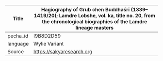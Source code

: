 |Title | Hagiography of Grub chen Buddhaśrī (1339–1419/20); Lamdre Lobshe, vol. ka, title no. 20, from the chronological biographies of the Lamdre lineage masters 
| --- | --- 
|pecha_id | I9B8D2D59
|language | Wylie Variant
|Source | https://sakyaresearch.org